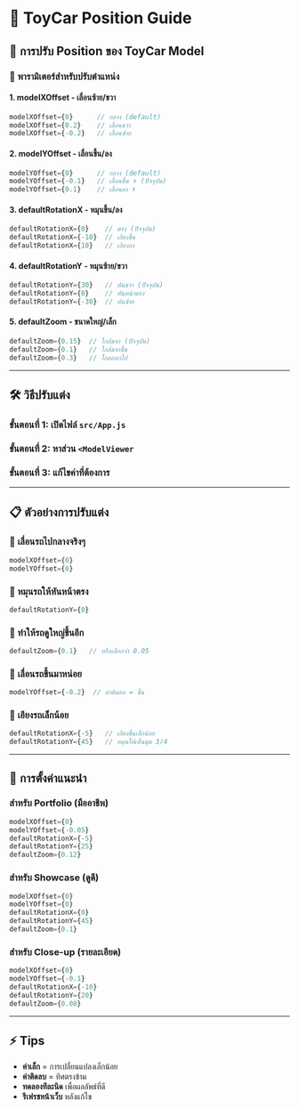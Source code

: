 # 🚗 ToyCar Position Guide

## 🎯 การปรับ Position ของ ToyCar Model

### 📍 **พารามิเตอร์สำหรับปรับตำแหน่ง**

#### 1. **modelXOffset** - เลื่อนซ้าย/ขวา
```javascript
modelXOffset={0}      // กลาง (default)
modelXOffset={0.2}    // เลื่อนขวา
modelXOffset={-0.2}   // เลื่อนซ้าย
```

#### 2. **modelYOffset** - เลื่อนขึ้น/ลง  
```javascript
modelYOffset={0}      // กลาง (default)
modelYOffset={-0.1}   // เลื่อนขึ้น ⬆️ (ปัจจุบัน)
modelYOffset={0.1}    // เลื่อนลง ⬇️
```

#### 3. **defaultRotationX** - หมุนขึ้น/ลง
```javascript
defaultRotationX={0}    // ตรง (ปัจจุบัน)
defaultRotationX={-10}  // เอียงขึ้น
defaultRotationX={10}   // เอียงลง
```

#### 4. **defaultRotationY** - หมุนซ้าย/ขวา
```javascript
defaultRotationY={30}   // หันขวา (ปัจจุบัน)
defaultRotationY={0}    // หันหน้าตรง
defaultRotationY={-30}  // หันซ้าย
```

#### 5. **defaultZoom** - ขนาดใหญ่/เล็ก
```javascript
defaultZoom={0.15}  // ใกล้มาก (ปัจจุบัน)
defaultZoom={0.1}   // ใกล้มากขึ้น
defaultZoom={0.3}   // ไกลออกไป
```

---

## 🛠️ **วิธีปรับแต่ง**

### **ขั้นตอนที่ 1**: เปิดไฟล์ `src/App.js`
### **ขั้นตอนที่ 2**: หาส่วน `<ModelViewer`
### **ขั้นตอนที่ 3**: แก้ไขค่าที่ต้องการ

---

## 📋 **ตัวอย่างการปรับแต่ง**

### 🎯 **เลื่อนรถไปกลางจริงๆ**
```javascript
modelXOffset={0}
modelYOffset={0}
```

### 🎯 **หมุนรถให้หันหน้าตรง**
```javascript
defaultRotationY={0}
```

### 🎯 **ทำให้รถดูใหญ่ขึ้นอีก**
```javascript
defaultZoom={0.1}   // หรือเล็กกว่า 0.05
```

### 🎯 **เลื่อนรถขึ้นมาหน่อย**
```javascript
modelYOffset={-0.2}  // ค่าติดลบ = ขึ้น
```

### 🎯 **เอียงรถเล็กน้อย**
```javascript
defaultRotationX={-5}   // เอียงขึ้นเล็กน้อย
defaultRotationY={45}   // หมุนให้เห็นมุม 3/4
```

---

## 🎨 **การตั้งค่าแนะนำ**

### **สำหรับ Portfolio (มืออาชีพ)**
```javascript
modelXOffset={0}
modelYOffset={-0.05}
defaultRotationX={-5}
defaultRotationY={25}
defaultZoom={0.12}
```

### **สำหรับ Showcase (ดูดี)**
```javascript
modelXOffset={0}
modelYOffset={0}
defaultRotationX={0}
defaultRotationY={45}
defaultZoom={0.1}
```

### **สำหรับ Close-up (รายละเอียด)**
```javascript
modelXOffset={0}
modelYOffset={-0.1}
defaultRotationX={-10}
defaultRotationY={20}
defaultZoom={0.08}
```

---

## ⚡ **Tips**
- **ค่าเล็ก** = การเปลี่ยนแปลงเล็กน้อย
- **ค่าติดลบ** = ทิศตรงข้าม
- **ทดลองทีละนิด** เพื่อผลลัพธ์ที่ดี
- **รีเฟรชหน้าเว็บ** หลังแก้ไข 